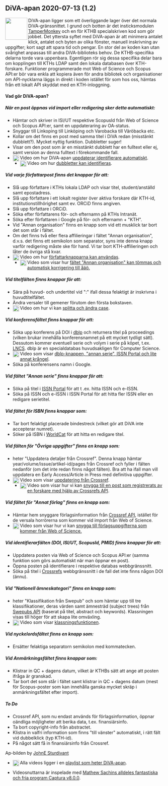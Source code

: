 ## DiVA-apan 2020-07-13 (1.2)

<img src="https://apps.lib.kth.se/divaapan/apa.jpg" align="left" width="70" >

DiVA-apan ligger som ett överliggande lager över det normala DiVA-gränssnittet. I grund och botten är det insticksmodulen [TamperMonkey](https://www.tampermonkey.net/) och en för KTHB specialskriven kod som gör jobbet. Det yttersta syftet med DiVA-apan är att minimera antalet klick, antalet och byten av olika fönster, manuell inskrivning av uppgifter; kort sagt att spara tid och pengar. En stor del av koden kan utan svårighet anpassas till andra DiVA-biblioteks behov. De KTHB-specifika delarna torde vara uppenbara. Egentligen rör sig dessa specifika delar bara om kopplingen till KTHs LDAP samt den lokala databasen över KTH-forskare. Funktioner programmerade mot Web of Science och Scopus API:er bör vara enkla att kopiera även för andra bibliotek och organisationer om API-nycklarna läggs in direkt i koden istället för som hos oss, hämtas från ett lokalt API skyddat med en KTH-inloggning.

#### Vad gör DiVA-apan?

##### När en post öppnas vid import eller redigering sker detta *automatiskt*:

- Hämtar och skriver in ISI/UT respektive ScopusId från Web of Science och Scopus API:er, samt en uppdateraring av OA-status.
- Snyggar till Linkoping till Linköping och Varobacka till Väröbacka etc.
- Kollar om det finns en post med samma titel i DiVA redan (misstänkt dubblett?). Mycket nyttig funktion. Dubbletter suger!
- Visar om den post som är en misstänkt dubblett har en fulltext eller ej, samt version av denna fulltext i förekommande fall.
- <img src="https://publicdomainvectors.org/photos/video-player.png" align="left" width="20">Video om hur DiVA-apan [uppdaterar identifierare automatiskt](https://youtu.be/tQRB8Ul0V34).
- <img src="https://publicdomainvectors.org/photos/video-player.png" align="left" width="20">Video om hur [dubbletter kan identifieras](https://youtu.be/xJjWcJ2O47U).

##### Vid varje författarpost finns det knappar för att:

- Slå upp författare i KTHs lokala LDAP och visar titel, student/anställd samt epostadress.
- Slå upp författare i ett lokalt register över aktiva forskare där KTH-id, institutionstillhörighet samt ev. ORCiD finns angiven.
- Slå upp författare i ORCiD.
- Söka efter författarens för- och efternamn på KTHs Intranät.
- Söka efter författaren i Google på för- och efternamn + "KTH".
- Vid "Annan organisation" finns en knapp som vid ett musklick tar bort det som står i fältet.
- Om det finns två eller flera affilieringar i fältet "Annan organisation", d.v.s. det finns ett semikolon som separator, syns inte denna knapp varför redigering måste ske för hand. Vi tar bort KTH-affilieringen och låter de övriga stå kvar.
- <img src="https://publicdomainvectors.org/photos/video-player.png" align="left" width="20">Video om hur [författarknapparna kan användas](https://youtu.be/ZQd8HgwuMnU).
- <img src="https://publicdomainvectors.org/photos/video-player.png" align="left" width="20">Video som visar hur [fältet "Annan organisation" kan tömmas och automatisk korrigering till åäö.](https://youtu.be/u7csqQ3a5Y8)
##### Vid titelfälten finns knappar för att:

- Sära på huvud- och undertitel vid  ":"  ifall dessa felaktigt är inskrivna i huvudtitelfältet.
- Ändra versaler till gemener förutom den första bokstaven.
- <img src="https://publicdomainvectors.org/photos/video-player.png" align="left" width="20">Video om hur vi kan [splitta och ändra case](https://youtu.be/zwzaPtqHcBQ).

##### Vid konferensfältet finns knappar för att:

- Söka upp konferens på DOI i [dblp](https://dblp.uni-trier.de/) och returnera titel på proceedings (vilken brukar innehålla konferensnamnet på ett mycket tydligt sätt). Dessutom kommer eventuell serie och volym i serie på köpet, t.ex. [LNCS](https://www.springer.com/gp/computer-science/lncs). dblp är en specialdatabas huvudsakligen för Computer Science.
- <img src="https://publicdomainvectors.org/photos/video-player.png" align="left" width="20">Video som visar [dblp-knappen, "annan serie", ISSN Portal och lite annat krångel](https://youtu.be/oh3MaJRDKx8).
- Söka på konferensens namn i Google.

##### Vid fältet "Annan serie" finns knappar för att:

- Söka på titel i [ISSN Portal](https://portal.issn.org/) för att t .ex. hitta ISSN och e-ISSN.
- Söka på ISSN och e-ISSN i ISSN Portal för att hitta fler ISSN eller en redigare serietitel.

##### Vid fältet för ISBN finns knappar som:

- Tar bort felaktigt placerade bindestreck (vilket gör att DiVA inte accepterar numret).
- Söker på ISBN i [WorldCat](https://www.worldcat.org/) för att hitta en redigare titel.

##### Vid fälten för "Övriga uppgifter" finns en knapp som:

- heter "Uppdatera detaljer från Crossref". Denna knapp hämtar year/volume/issue/artikel-id/pages från Crossref och fyller i fälten nedanför (om det inte redan finns något  fälten). Bra att ha ifall man vill uppdatera en Early Access/Article in Press med definitiva uppgifter.
- <img src="https://publicdomainvectors.org/photos/video-player.png" align="left" width="20">Video som visar [uppdatering från Crossref](https://youtu.be/kaXBNbhh2FY).
- <img src="https://publicdomainvectors.org/photos/video-player.png" align="left" width="20">Video som visar hur vi kan [snygga till en post som registrerats av en forskare med hjälp av Crossrefs API](https://youtu.be/ofv_klpRLss).

##### Vid fältet för "Annat förlag" finns en knapp som:

- Hämtar hem snyggare förlagsinformation från [Crossref API](https://www.crossref.org/education/retrieve-metadata/rest-api/a-non-technical-introduction-to-our-api/), istället för de versala horrörerna som kommer vid import från Web of Science.
- <img src="https://publicdomainvectors.org/photos/video-player.png" align="left" width="20">Video som visar hur vi kan [snygga till förlagsuppgifterna som kommer från Web of Science.](https://youtu.be/BzYQedwYP7Y)

##### Vid identifierarfälten (DOI, ISI/UT, ScopusId, PMID) finns knappar för att:

- Uppdatera posten via Web of Science och Scopus API:er (samma funktion som görs automatiskt när man öppnar en post).
- Öppna posten på identifierare i respektive databas webbgränssnitt.
- Söka på titel i [Crossrefs](https://search.crossref.org/) webbgränssnitt i de fall det inte finns någon DOI (ännu).

##### Vid "Nationell ämneskategori" finns en knapp som:

- heter "Klassifikation från Swepub" och som hämtar upp till tre klassifikationer, deras värden samt ämnesträd (subject trees) från [Swepubs API](https://bibliometri.swepub.kb.se/api/v1/apidocs/?urls.primaryName=Classify%20API) (baserat på titel, abstract och keywords). Klassningen visas till höger för att skapa lite omväxling.
- <img src="https://publicdomainvectors.org/photos/video-player.png" align="left" width="20">Video som visar [klassningsfunktionen](https://youtu.be/hFI1VX8r3Ig).

##### Vid nyckelordsfältet finns en knapp som:

- Ersätter felaktiga separatorn semikolon med kommatecken.

##### Vid Anmärkningsfältet finns knappar som:

- Klistrar in QC + dagens datum, vilket är KTHBs sätt att ange att posten ifråga är granskad.
- Tar bort det som står i fältet samt klistrar in QC + dagens datum (mest för Scopus-poster som kan innehålla ganska mycket skräp i anmärkningsfältet efter import).

##### To Do

- Crossref API, som nu endast används för förlagsinformation, öppnar oändliga möjligheter att berika data, t.ex. finansiärsinfo.
- Ta bort copyright-info från abstractet. 
- Klistra in valfri information som finns "till vänster" automatiskt, i rätt fält vid dubbelklick (typ KTH-id).
- På något sätt få in finansiärsinfo från Crossref.

Ap-bilden by [JohnE Sturdivant](https://www.epicentrofestival.com/monkey-face-drawing-happy-monkey-face-at-clker-monkey-face-png-clipart.html)

- <img src="https://publicdomainvectors.org/photos/video-player.png" align="left" width="20">Alla videos ligger i en [playlist som heter DiVA-apan](https://www.youtube.com/playlist?list=PLzkfWU-aTmu8c5Qd-D2U9YKSyZy8qiq_k).

- Videosnuttarna är inspelade med [Mathew Sachins alldeles fantastiska och fria program Captura v8.0.0](https://mathewsachin.github.io/Captura/).


